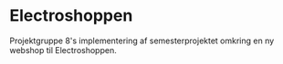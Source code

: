 # Electroshoppen
Projektgruppe 8's implementering af semesterprojektet omkring en ny webshop til Electroshoppen.
